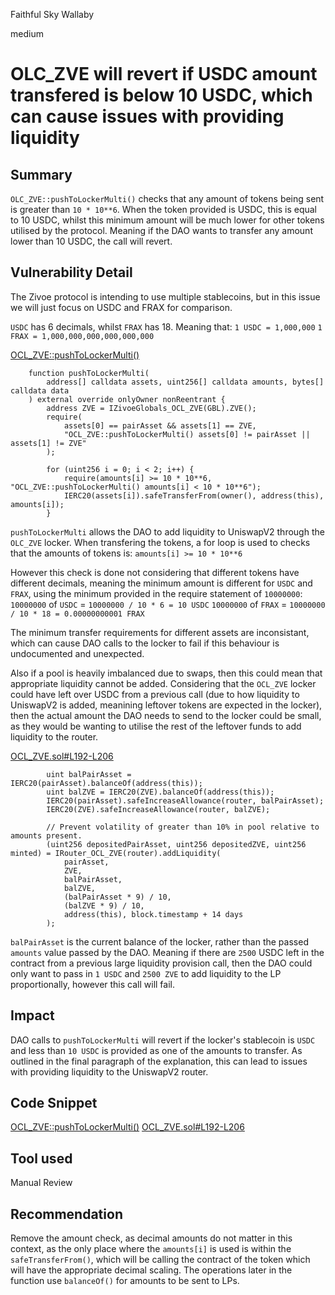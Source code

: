 Faithful Sky Wallaby

medium

# OLC_ZVE will revert if USDC amount transfered is below 10 USDC, which can cause issues with providing liquidity

## Summary

`OLC_ZVE::pushToLockerMulti()` checks that any amount of tokens being sent is greater than `10 * 10**6`. When the token provided is USDC, this is equal to 10 USDC, whilst this minimum amount will be much lower for other tokens utilised by the protocol. Meaning if the DAO wants to transfer any amount lower than 10 USDC, the call will revert.

## Vulnerability Detail

The Zivoe protocol is intending to use multiple stablecoins, but in this issue we will just focus on USDC and FRAX for comparison.

`USDC` has 6 decimals, whilst `FRAX` has 18. Meaning that:
`1 USDC = 1,000,000`
`1 FRAX = 1,000,000,000,000,000,000`

[OCL_ZVE::pushToLockerMulti()](https://github.com/sherlock-audit/2024-03-zivoe/blob/main/zivoe-core-foundry/src/lockers/OCL/OCL_ZVE.sol#L172-L184)
```solidity
    function pushToLockerMulti(
        address[] calldata assets, uint256[] calldata amounts, bytes[] calldata data
    ) external override onlyOwner nonReentrant {
        address ZVE = IZivoeGlobals_OCL_ZVE(GBL).ZVE();
        require(
            assets[0] == pairAsset && assets[1] == ZVE,
            "OCL_ZVE::pushToLockerMulti() assets[0] != pairAsset || assets[1] != ZVE"
        );

        for (uint256 i = 0; i < 2; i++) {
            require(amounts[i] >= 10 * 10**6, "OCL_ZVE::pushToLockerMulti() amounts[i] < 10 * 10**6");
            IERC20(assets[i]).safeTransferFrom(owner(), address(this), amounts[i]);
        }
```
`pushToLockerMulti` allows the DAO to add liquidity to UniswapV2 through the `OLC_ZVE` locker. When transfering the tokens, a for loop is used to checks that the amounts of tokens is:
`amounts[i] >= 10 * 10**6`

However this check is done not considering that different tokens have different decimals, meaning the minimum amount is different for `USDC` and `FRAX`, using the minimum provided in the require statement of `10000000`:
`10000000` of `USDC` = `10000000 / 10 * 6 = 10 USDC`
`10000000` of `FRAX` = `10000000 / 10 * 18 = 0.00000000001 FRAX`

The minimum transfer requirements for different assets are inconsistant, which can cause DAO calls to the locker to fail if this behaviour is undocumented and unexpected. 

Also if a pool is heavily imbalanced due to swaps, then this could mean that appropriate liquidity cannot be added. Considering that the `OCL_ZVE` locker could have left over USDC from a previous call (due to how liquidity to UniswapV2 is added, meanining leftover tokens are expected in the locker), then the actual amount the DAO needs to send to the locker could be small, as they would be wanting to utilise the rest of the leftover funds to add liquidity to the router.

[OCL_ZVE.sol#L192-L206](https://github.com/sherlock-audit/2024-03-zivoe/blob/main/zivoe-core-foundry/src/lockers/OCL/OCL_ZVE.sol#L192-L206)
```solidity
        uint balPairAsset = IERC20(pairAsset).balanceOf(address(this));
        uint balZVE = IERC20(ZVE).balanceOf(address(this));
        IERC20(pairAsset).safeIncreaseAllowance(router, balPairAsset);
        IERC20(ZVE).safeIncreaseAllowance(router, balZVE);

        // Prevent volatility of greater than 10% in pool relative to amounts present.
        (uint256 depositedPairAsset, uint256 depositedZVE, uint256 minted) = IRouter_OCL_ZVE(router).addLiquidity(
            pairAsset, 
            ZVE, 
            balPairAsset,
            balZVE, 
            (balPairAsset * 9) / 10,
            (balZVE * 9) / 10, 
            address(this), block.timestamp + 14 days
        );
```
`balPairAsset` is the current balance of the locker, rather than the passed `amounts` value passed by the DAO. Meaning if there are `2500` USDC left in the contract from a previous large liquidity provision call, then the DAO could only want to pass in `1 USDC` and `2500 ZVE` to add liquidity to the LP proportionally, however this call will fail. 

## Impact

DAO calls to `pushToLockerMulti` will revert if the locker's stablecoin is `USDC` and less than `10 USDC` is provided as one of the amounts to transfer. As outlined in the final paragraph of the explanation, this can lead to issues with providing liquidity to the UniswapV2 router.

## Code Snippet

[OCL_ZVE::pushToLockerMulti()](https://github.com/sherlock-audit/2024-03-zivoe/blob/main/zivoe-core-foundry/src/lockers/OCL/OCL_ZVE.sol#L172-L184)
[OCL_ZVE.sol#L192-L206](https://github.com/sherlock-audit/2024-03-zivoe/blob/main/zivoe-core-foundry/src/lockers/OCL/OCL_ZVE.sol#L192-L206)

## Tool used

Manual Review

## Recommendation

Remove the amount check, as decimal amounts do not matter in this context, as the only place where the `amounts[i]` is used is within the `safeTransferFrom()`, which will be calling the contract of the token which will have the appropriate decimal scaling. The operations later in the function use `balanceOf()` for amounts to be sent to LPs.